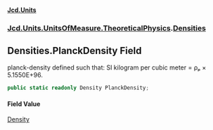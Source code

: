 #### [Jcd.Units](index.md 'index')
### [Jcd.Units.UnitsOfMeasure.TheoreticalPhysics](Jcd.Units.UnitsOfMeasure.TheoreticalPhysics.md 'Jcd.Units.UnitsOfMeasure.TheoreticalPhysics').[Densities](Densities.md 'Jcd.Units.UnitsOfMeasure.TheoreticalPhysics.Densities')

## Densities.PlanckDensity Field

planck-density defined such that: SI kilogram per cubic meter = ρₚ × 5.1550E+96.

```csharp
public static readonly Density PlanckDensity;
```

#### Field Value
[Density](Density.md 'Jcd.Units.UnitTypes.Density')
